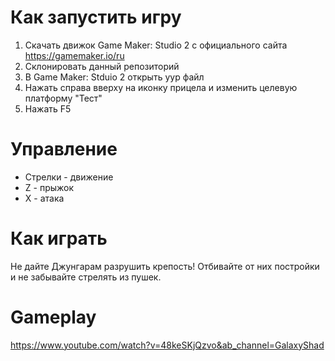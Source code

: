 # Как запустить игру
1. Скачать движок Game Maker: Studio 2 с официального сайта https://gamemaker.io/ru
2. Склонировать данный репозиторий
3. В Game Maker: Stduio 2 открыть yyp файл
4. Нажать справа вверху на иконку прицела и изменить целевую платформу "Тест"
5. Нажать F5

# Управление
* Стрелки - движение
* Z - прыжок
* X - атака

# Как играть
Не дайте Джунгарам разрушить крепость! Отбивайте от них постройки и не забывайте стрелять из пушек.

# Gameplay
https://www.youtube.com/watch?v=48keSKjQzvo&ab_channel=GalaxyShad